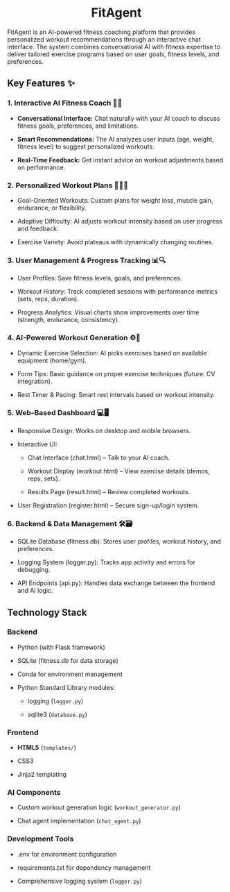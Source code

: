 <h1 align="center">FitAgent</h1>

FitAgent is an AI-powered fitness coaching platform that provides personalized workout recommendations through an interactive chat interface. The system combines conversational AI with fitness expertise to deliver tailored exercise programs based on user goals, fitness levels, and preferences.


## Key Features ✨
### 1. Interactive AI Fitness Coach 🤖💬
 - **Conversational Interface:** Chat naturally with your AI coach to discuss fitness goals, preferences, and limitations.

 - **Smart Recommendations:** The AI analyzes user inputs (age, weight, fitness level) to suggest personalized workouts.

 - **Real-Time Feedback:** Get instant advice on workout adjustments based on performance.

### 2. Personalized Workout Plans 🏋️‍♂️📅
 - Goal-Oriented Workouts: Custom plans for weight loss, muscle gain, endurance, or flexibility.

 - Adaptive Difficulty: AI adjusts workout intensity based on user progress and feedback.

 - Exercise Variety: Avoid plateaus with dynamically changing routines.

### 3. User Management & Progress Tracking 📊🔍
 - User Profiles: Save fitness levels, goals, and preferences.

 - Workout History: Track completed sessions with performance metrics (sets, reps, duration).

 - Progress Analytics: Visual charts show improvements over time (strength, endurance, consistency).

### 4. AI-Powered Workout Generation ⚙️🧠
 - Dynamic Exercise Selection: AI picks exercises based on available equipment (home/gym).

 - Form Tips: Basic guidance on proper exercise techniques (future: CV integration).

 - Rest Timer & Pacing: Smart rest intervals based on workout intensity.


### 5. Web-Based Dashboard 💻🖥️
 - Responsive Design: Works on desktop and mobile browsers.

 - Interactive UI:

   - Chat Interface (chat.html) – Talk to your AI coach.

   - Workout Display (workout.html) – View exercise details (demos, reps, sets).

   - Results Page (result.html) – Review completed workouts.

 - User Registration (register.html) – Secure sign-up/login system.

### 6. Backend & Data Management 🛠️🗃️
 - SQLite Database (fitness.db): Stores user profiles, workout history, and preferences.

 - Logging System (logger.py): Tracks app activity and errors for debugging.

 - API Endpoints (api.py): Handles data exchange between the frontend and AI logic.


## Technology Stack
### Backend
 - Python (with Flask framework)

 - SQLite (fitness.db for data storage)

 - Conda for environment management

 - Python Standard Library modules:

   - logging (`logger.py`)

   - sqlite3 (`database.py`)

### Frontend
 - **HTML5** (`templates/`)

 - CSS3

 - Jinja2 templating

### AI Components
 - Custom workout generation logic (`workout_generator.py`)

 - Chat agent implementation (`chat_agent.py`)

### Development Tools
 - .env for environment configuration

 - requirements.txt for dependency management

 - Comprehensive logging system (`logger.py`)

